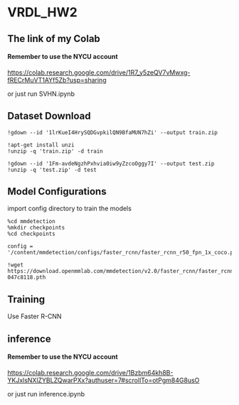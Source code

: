 # VRDL_HW2

## The link of my Colab
#### Remember to use the NYCU account
https://colab.research.google.com/drive/1R7_y5zeQV7vMwxg-fRECrMuVT1AYf5Zb?usp=sharing

or just run SVHN.ipynb

## Dataset Download
```
!gdown --id '1lrKueI4HrySQDGvpkilQN9BfaMUN7hZi' --output train.zip

!apt-get install unzi
!unzip -q 'train.zip' -d train

!gdown --id '1Fm-avdeNgzhPxhvia0iw9yZzcoOggy7I' --output test.zip
!unzip -q 'test.zip' -d test
```
## Model Configurations

import config directory to train the models
```
%cd mmdetection
%mkdir checkpoints
%cd checkpoints

config = '/content/mmdetection/configs/faster_rcnn/faster_rcnn_r50_fpn_1x_coco.py'

!wget https://download.openmmlab.com/mmdetection/v2.0/faster_rcnn/faster_rcnn_r50_fpn_1x_coco/faster_rcnn_r50_fpn_1x_coco_20200130-047c8118.pth
```

## Training
Use Faster R-CNN

## inference
#### Remember to use the NYCU account

https://colab.research.google.com/drive/1Bzbm64kh8B-YKJxlsNXlZYBLZQwarPXx?authuser=7#scrollTo=otPgm84G8usO

or just run inference.ipynb

